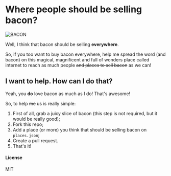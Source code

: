 # Where people should be selling bacon?

![BACON](http://i.giphy.com/wOkzr0DP7jyOA.gif "BACON")

Well, I think that bacon should be selling **everywhere**.

So, if you too want to buy bacon everywhere, help me spread the word (and bacon) on this magical, magnificent and full of wonders place called internet to reach as much people ~~and places to sell bacon~~ as we can!

## I want to help. How can I do that?

Yeah, you **do** love bacon as much as I do! That's awesome!

So, to help ~~me~~ us is really simple:

1. First of all, grab a juicy slice of bacon (this step is not required, but it would be really good);
2. Fork this repo;
3. Add a place (or more) you think that should be selling bacon on `places.json`;
4. Create a pull request.
5. That's it!

#### License

MIT
